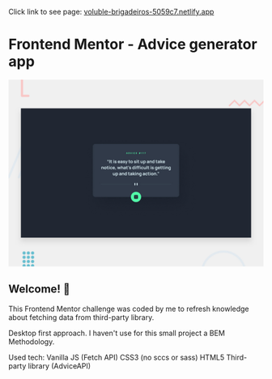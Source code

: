 Click link to see page:  [voluble-brigadeiros-5059c7.netlify.app](url)
# Frontend Mentor - Advice generator app

![Design preview for the Advice generator app coding challenge](./design/desktop-preview.jpg)

## Welcome! 👋

This Frontend Mentor challenge was coded by me to refresh knowledge about fetching data from third-party library. 

Desktop first approach. I haven't use for this small project a BEM Methodology.

Used tech: 
Vanilla JS (Fetch API)
CSS3 (no sccs or sass)
HTML5
Third-party library (AdviceAPI)
